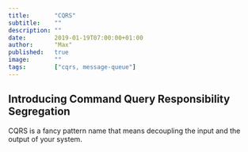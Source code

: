 ```yaml
---
title:       "CQRS"
subtitle:    ""
description: ""
date:        2019-01-19T07:00:00+01:00
author:      "Max"
published:   true
image:       ""
tags:        ["cqrs, message-queue"]
---
```


## Introducing Command Query Responsibility Segregation

CQRS is a fancy pattern name that means decoupling the input and the output of your system.
